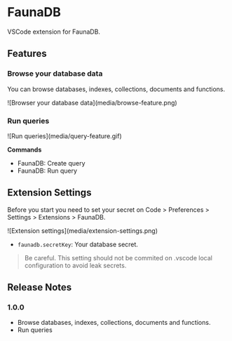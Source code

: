 # FaunaDB

VSCode extension for FaunaDB.

## Features

### Browse your database data

You can browse databases, indexes, collections, documents and functions.

\!\[Browser your database data\]\(media/browse-feature.png\)

### Run queries

\!\[Run queries\]\(media/query-feature.gif\)

**Commands**

* FaunaDB: Create query
* FaunaDB: Run query

## Extension Settings

Before you start you need to set your secret on Code > Preferences > Settings > Extensions > FaunaDB.

\!\[Extension settings\]\(media/extension-settings.png\)

* `faunadb.secretKey`: Your database secret. 

> Be careful. This setting should not be commited on .vscode local configuration to avoid leak secrets.

## Release Notes

### 1.0.0

* Browse databases, indexes, collections, documents and functions.
* Run queries
